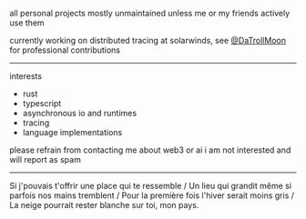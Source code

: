 all personal projects mostly unmaintained unless me or my friends actively use them

currently working on distributed tracing at solarwinds, see [@DaTrollMoon](https://github.com/DaTrollMoon) for professional contributions

---

interests

- rust
- typescript
- asynchronous io and runtimes
- tracing
- language implementations

please refrain from contacting me about web3 or ai i am not interested and will report as spam

---

Si j'pouvais t'offrir une place qui te ressemble / 
Un lieu qui grandit même si parfois nos mains tremblent /
Pour la première fois l'hiver serait moins gris /
La neige pourrait rester blanche sur toi, mon pays.
